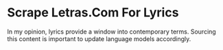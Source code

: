 

# Scrape Letras.Com For Lyrics

In my opinion, lyrics provide a window into contemporary terms. Sourcing this content is important to update language models accordingly. 
